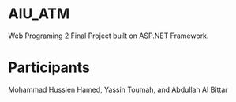 # AIU_ATM
Web Programing 2 Final Project built on ASP.NET Framework.

# Participants
Mohammad Hussien Hamed, Yassin Toumah, and Abdullah Al Bittar
